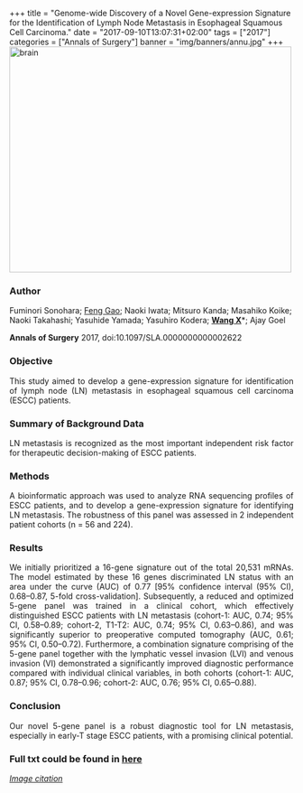 +++
title = "Genome-wide Discovery of a Novel Gene-expression Signature for the Identification of Lymph Node Metastasis in Esophageal Squamous Cell Carcinoma."
date = "2017-09-10T13:07:31+02:00"
tags = ["2017"]
categories = ["Annals of Surgery"]
banner = "img/banners/annu.jpg"
+++
<img src="/img/banners/annu.jpg" width= "500" height="400" alt="brain" align=center />

### **Author**

Fuminori Sonohara; <U>Feng Gao</U>; Naoki Iwata; Mitsuro Kanda; Masahiko Koike; Naoki Takahashi; Yasuhide Yamada; Yasuhiro Kodera; **<u>Wang X</u>**\*; Ajay Goel

**Annals of Surgery** 2017, doi:10.1097/SLA.0000000000002622

### **Objective**

<p align="justify">This study aimed to develop a gene-expression signature for identification of lymph node (LN) metastasis in esophageal squamous cell carcinoma (ESCC) patients.

### **Summary of Background Data**

<p align="justify">LN metastasis is recognized as the most important independent risk factor for therapeutic decision-making of ESCC patients.

### **Methods**

<p align="justify">A bioinformatic approach was used to analyze RNA sequencing profiles of ESCC patients, and to develop a gene-expression signature for identifying LN metastasis. The robustness of this panel was assessed in 2 independent patient cohorts (n = 56 and 224).

### **Results**

<p align="justify">We initially prioritized a 16-gene signature out of the total 20,531 mRNAs. The model estimated by these 16 genes discriminated LN status with an area under the curve (AUC) of 0.77 [95% confidence interval (95% CI), 0.68–0.87, 5-fold cross-validation]. Subsequently, a reduced and optimized 5-gene panel was trained in a clinical cohort, which effectively distinguished ESCC patients with LN metastasis (cohort-1: AUC, 0.74; 95% CI, 0.58–0.89; cohort-2, T1-T2: AUC, 0.74; 95% CI, 0.63–0.86), and was significantly superior to preoperative computed tomography (AUC, 0.61; 95% CI, 0.50–0.72). Furthermore, a combination signature comprising of the 5-gene panel together with the lymphatic vessel invasion (LVI) and venous invasion (VI) demonstrated a significantly improved diagnostic performance compared with individual clinical variables, in both cohorts (cohort-1: AUC, 0.87; 95% CI, 0.78–0.96; cohort-2: AUC, 0.76; 95% CI, 0.65–0.88).

### **Conclusion**

<p align="justify">Our novel 5-gene panel is a robust diagnostic tool for LN metastasis, especially in early-T stage ESCC patients, with a promising clinical potential.

### **Full txt could be found in [here](https://www.ncbi.nlm.nih.gov/pubmed/29240008)**

[*Image citation*](https://www.cancer.gov/publications/dictionaries/cancer-terms/def/stage-iii-esophageal-squamous-cell-carcinoma)